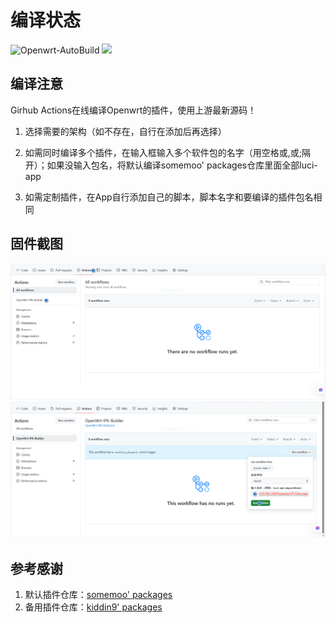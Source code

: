 # 编译状态

![Openwrt-AutoBuild](https://github.com/somemoo/OpenWrt/workflows/Openwrt-IPK-Build/badge.svg)
[![](https://img.shields.io/github/license/mashape/apistatus.svg)](https://github.com/somemoo/OpenWrt)

## 编译注意

Girhub Actions在线编译Openwrt的插件，使用上游最新源码！
1. 选择需要的架构（如不存在，自行在添加后再选择）

2. 如需同时编译多个插件，在输入框输入多个软件包的名字（用空格或,或;隔开）；如果没输入包名，将默认编译somemoo' packages仓库里面全部luci-app

3. 如需定制插件，在App自行添加自己的脚本，脚本名字和要编译的插件包名相同

## 固件截图

![xm1](Pic/2-1.PNG)
![xm2](Pic/2-2.PNG)

## 参考感谢

1. 默认插件仓库：[somemoo' packages](https://github.com/somemoo/OpenWrt-packages "https://github.com/somemoo/OpenWrt-packages")
2. 备用插件仓库：[kiddin9' packages](https://github.com/kiddin9/kwrt-packages "https://github.com/kiddin9/kwrt-packages")
